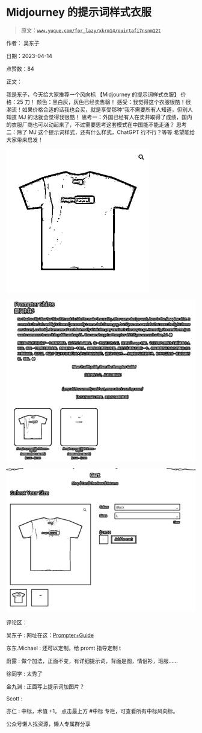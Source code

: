 # Midjourney 的提示词样式衣服

> 原文：[`www.yuque.com/for_lazy/xkrm14/ouirtafi7nsnm12t`](https://www.yuque.com/for_lazy/xkrm14/ouirtafi7nsnm12t)

作者： 吴东子

日期：2023-04-14

点赞数：84

正文：

我是东子，今天给大家推荐一个风向标 【Midjourney 的提示词样式衣服】 价格：25 刀！ 颜色：黑白灰，灰色已经卖售罄！ 感受：我觉得这个衣服很酷！很潮流！如果价格合适的话我也会买，就是享受那种“我不需要所有人知道，但别人知道 MJ 的话就会觉得我很酷！ 思考一：外国已经有人在卖并取得了成绩，国内的衣服厂商也可以动起来了，不过需要思考这套模式在中国能不能走通？ 思考二：除了 MJ 这个提示词样式，还有什么样式，ChatGPT 行不行？等等 希望能给大家带来启发！

![](img/d7ae706ad1252488ffc9d83737fd80aa.png)  

![](img/214e00572392e87cc274282395b866e6.png)  

![](img/57fe40ab1b38945da14b288478c201e6.png)  

评论区：

吴东子 : 网址在这：[Prompter+Guide](https://prompterguide.com/)

东东.Michael : 还可以定制，给 promt 指导定制 t

蔚露 : 做个加法，正面不变，有详细提示词，背面是图，情侣衫，班服……

徐同学 : 太秀了

金九渊 : 正面写上提示词加图片？

Scott :

亦仁 : 中标，术值 +1。 点击最上方 #中标 专栏，可查看所有中标风向标。

公众号懒人找资源，懒人专属群分享

